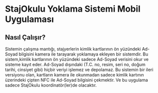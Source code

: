 # StajOkulu Yoklama Sistemi Mobil Uygulaması
## Nasıl Çalışır?
Sistemin çalışma mantığı, stajyerlerin kimlik kartlarının ön yüzündeki Ad-Soyad bilgisini kamera ile tarayarak yoklamaya ekleyen bir sistemdir.
Bu sistem,kimlik kartlarının ön yüzündeki sadece Ad-Soyad verisini okur ve sisteme kayıt eder. Ad-Soyad dışındaki (T.C. no, resim, seri no, doğum tarihi, cinsiyet gibi) hiçbir veriyi işlemez ve depolamaz.
Bu sistemin bir ileri versiyonu olan, kartların kamera ile okunmadan sadece kimlik kartının üzerindeki çipten NFC ile Ad-Soyad bilgisini çekmektir.
Ve bu uygulama sadece StajOkulu koordinatör(ler)de olacaktır.
